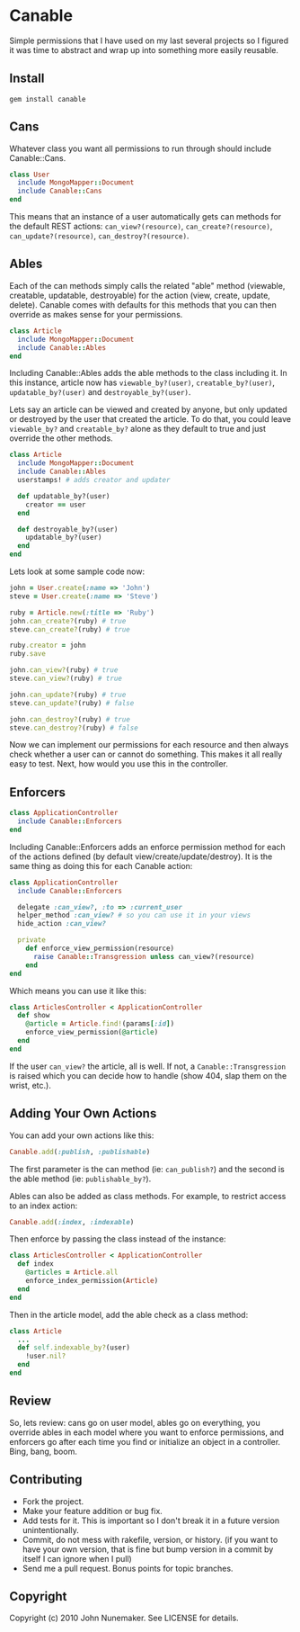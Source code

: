 # Canable

Simple permissions that I have used on my last several projects so I figured it was time to abstract and wrap up into something more easily reusable.

## Install

```
gem install canable
```

## Cans

Whatever class you want all permissions to run through should include Canable::Cans.

```ruby
class User
  include MongoMapper::Document
  include Canable::Cans
end
```

This means that an instance of a user automatically gets can methods for the default REST actions: `can_view?(resource)`, `can_create?(resource)`, `can_update?(resource)`, `can_destroy?(resource)`.

## Ables

Each of the can methods simply calls the related "able" method (viewable, creatable, updatable, destroyable) for the action (view, create, update, delete). Canable comes with defaults for this methods that you can then override as makes sense for your permissions.

```ruby
class Article
  include MongoMapper::Document
  include Canable::Ables
end
```

Including Canable::Ables adds the able methods to the class including it. In this instance, article now has `viewable_by?(user)`, `creatable_by?(user)`, `updatable_by?(user)` and `destroyable_by?(user)`.

Lets say an article can be viewed and created by anyone, but only updated or destroyed by the user that created the article. To do that, you could leave `viewable_by?` and `creatable_by?` alone as they default to true and just override the other methods.

```ruby
class Article
  include MongoMapper::Document
  include Canable::Ables
  userstamps! # adds creator and updater

  def updatable_by?(user)
    creator == user
  end

  def destroyable_by?(user)
    updatable_by?(user)
  end
end
```

Lets look at some sample code now:

```ruby
john = User.create(:name => 'John')
steve = User.create(:name => 'Steve')

ruby = Article.new(:title => 'Ruby')
john.can_create?(ruby) # true
steve.can_create?(ruby) # true

ruby.creator = john
ruby.save

john.can_view?(ruby) # true
steve.can_view?(ruby) # true

john.can_update?(ruby) # true
steve.can_update?(ruby) # false

john.can_destroy?(ruby) # true
steve.can_destroy?(ruby) # false
```

Now we can implement our permissions for each resource and then always check whether a user can or cannot do something. This makes it all really easy to test. Next, how would you use this in the controller.

## Enforcers

```ruby
class ApplicationController
  include Canable::Enforcers
end
```

Including Canable::Enforcers adds an enforce permission method for each of the actions defined (by default view/create/update/destroy). It is the same thing as doing this for each Canable action:

```ruby
class ApplicationController
  include Canable::Enforcers

  delegate :can_view?, :to => :current_user
  helper_method :can_view? # so you can use it in your views
  hide_action :can_view?

  private
    def enforce_view_permission(resource)
      raise Canable::Transgression unless can_view?(resource)
    end
end
```

Which means you can use it like this:

```ruby
class ArticlesController < ApplicationController
  def show
    @article = Article.find!(params[:id])
    enforce_view_permission(@article)
  end
end
```

If the user `can_view?` the article, all is well. If not, a `Canable::Transgression` is raised which you can decide how to handle (show 404, slap them on the wrist, etc.).

## Adding Your Own Actions

You can add your own actions like this:

```ruby
Canable.add(:publish, :publishable)
```

The first parameter is the can method (ie: `can_publish?`) and the second is the able method (ie: `publishable_by?`).

Ables can also be added as class methods. For example, to restrict access to an index action:

```ruby
Canable.add(:index, :indexable)
```

Then enforce by passing the class instead of the instance:

```ruby
class ArticlesController < ApplicationController
  def index
    @articles = Article.all
    enforce_index_permission(Article)
  end
end
```

Then in the article model, add the able check as a class method:

```ruby
class Article
  ...
  def self.indexable_by?(user)
    !user.nil?
  end
end
```

## Review

So, lets review: cans go on user model, ables go on everything, you override ables in each model where you want to enforce permissions, and enforcers go after each time you find or initialize an object in a controller. Bing, bang, boom.

## Contributing

* Fork the project.
* Make your feature addition or bug fix.
* Add tests for it. This is important so I don't break it in a
  future version unintentionally.
* Commit, do not mess with rakefile, version, or history.
  (if you want to have your own version, that is fine but bump version in a commit by itself I can ignore when I pull)
* Send me a pull request. Bonus points for topic branches.

## Copyright

Copyright (c) 2010 John Nunemaker. See LICENSE for details.
